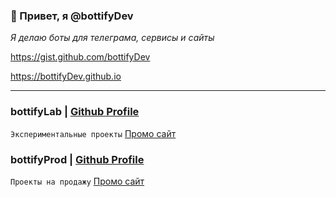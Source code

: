 ### 👋 Привет, я @bottifyDev

_Я делаю боты для телеграма, сервисы и сайты_


https://gist.github.com/bottifyDev

https://bottifyDev.github.io

----

### bottifyLab | [Github Profile](https://github.com/bottifyLab)
`Экспериментальные проекты`
<a href="https://github.com/bottifyLab" target="_blank">Промо сайт</a>

### bottifyProd | [Github Profile](https://github.com/bottifyProd)
`Проекты на продажу`
<a href="https://github.com/bottifyProd" target="_blank">Промо сайт</a>
